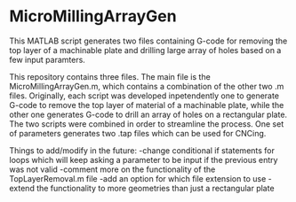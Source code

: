 # MicroMillingArrayGen
This MATLAB script generates two files containing G-code for removing the top layer of a machinable plate and drilling large array of holes based on a few input paramters.

This repository contains three files. The main file is the MicroMillingArrayGen.m, which contains a combination of the other two .m files. Originally, each script was developed inpetendently one to generate G-code to remove the top layer of material of a machinable plate, while the other one generates G-code to drill an array of holes on a rectangular plate. The two scripts were combined in order to streamline the process. One set of parameters generates two .tap files which can be used for CNCing.

Things to add/modify in the future:
-change conditional if statements for loops which will keep asking a parameter to be input if the previous entry was not valid
-comment more on the functionality of the TopLayerRemoval.m file
-add an option for which file extension to use
-extend the functionality to more geometries than just a rectangular plate
